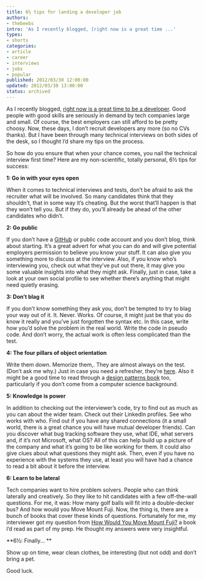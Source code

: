 ```yaml
---
title: 6½ tips for landing a developer job
authors:
- thebeebs
intro: 'As I recently blogged, [right now is a great time ...'
types:
- shorts
categories:
- article
- career
- interviews
- jobs
- popular
published: 2012/03/30 12:00:00
updated: 2012/03/30 13:00:00
status: archived
---
```


As I recently blogged, [right now is a great time to be a developer](http://blogs.msdn.com/b/thebeebs/archive/2012/03/12/10-reasons-why-2012-is-a-great-time-to-be-a-developer.aspx). Good people with good skills are seriously in demand by tech companies large and small. Of course, the best employers can still afford to be pretty choosy. Now, these days, I don&rsquo;t recruit developers any more (so no CVs thanks). But I have been through many technical interviews on both sides of the desk, so I thought I&rsquo;d share my tips on the process.<p>So how do you ensure that when your chance comes, you nail the technical interview first time? Here are my non-scientific, totally personal, 6&frac12; tips for success:

**1: Go in with your eyes open**

When it comes to technical interviews and tests, don&rsquo;t be afraid to ask the recruiter what will be involved. So many candidates think that they shouldn&rsquo;t, that in some way it&rsquo;s cheating. But the worst that&rsquo;ll happen is that they won&rsquo;t tell you. But if they do, you&rsquo;ll already be ahead of the other candidates who didn&rsquo;t.

**2: Go public**

If you don&rsquo;t have a [GitHub](https://github.com/) or public code account and you don&rsquo;t blog, think about starting. It&rsquo;s a great advert for what you can do and will give potential employers permission to believe you know your stuff. It can also give you something more to discuss at the interview. Also, if you know who&rsquo;s interviewing you, check out what they&rsquo;ve put out there, it may give you some valuable insights into what they might ask. Finally, just in case, take a look at your own social profile to see whether there&rsquo;s anything that might need quietly erasing.

**3: Don&rsquo;t blag it**

If you don&rsquo;t know something they ask you, don&rsquo;t be tempted to try to blag your way out of it. It. Never. Works. Of course, it might just be that you do know it really and you&rsquo;ve just forgotten the syntax etc. In this case, write how you&rsquo;d solve the problem in the real world. Write the code in pseudo code. And don&rsquo;t worry, the actual work is often less complicated than the test.

**4: The four pillars of object orientation**

Write them down. Memorize them,. They are almost always on the test. (Don&rsquo;t ask me why.) Just in case you need a refresher, they&rsquo;re [here](https://msmvps.com/blogs/deborahk/archive/2009/09/01/basic-pillars-of-an-object-oriented-system.aspx). Also it might be a good time to read through a [design patterns book](http://shop.oreilly.com/product/9780596007126.do) too, particularly if you don&rsquo;t come from a computer science background. 

**5: Knowledge is power**

In addition to checking out the interviewer&rsquo;s code, try to find out as much as you can about the wider team. Check out their LinkedIn profiles. See who works with who. Find out if you have any shared connections (it a small world, there is a great chance you will have mutual developer friends). Can you discover what bug tracking software they use, what IDE, what servers and, if it&rsquo;s not Microsoft, what OS? All of this can help build up a picture of the company and what it&rsquo;s going to be like working for them. It could also give clues about what questions they might ask. Then, even if you have no experience with the systems they use, at least you will have had a chance to read a bit about it before the interview.

**6: Learn to be lateral**

Tech companies want to hire problem solvers. People who can think laterally and creatively. So they like to hit candidates with a few off-the-wall questions. For me, it was: How many golf balls will fit into a double-decker bus? And how would you Move Mount Fuji. Now, the thing is, there are a bunch of books that cover these kinds of questions. Fortunately for me, my interviewer got my question from [How Would You Move Mount Fuji?](http://www.amazon.co.uk/How-Would-Move-Mount-Fuji/dp/0316778494/ref=sr_1_1?ie=UTF8&qid=1332273305&sr=8-1) a book I&rsquo;d read as part of my prep. He thought my answers were very insightful.

**6&frac12;: Finally... **

Show up on time, wear clean clothes, be interesting (but not odd) and don&rsquo;t bring a pet.

Good luck.
</p>

